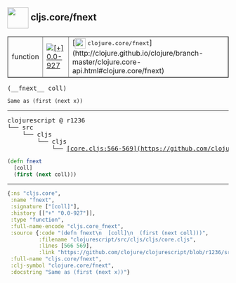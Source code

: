 ## <img width="48px" valign="middle" src="http://i.imgur.com/Hi20huC.png"> cljs.core/fnext

 <table border="1">
<tr>
<td>function</td>
<td><a href="https://github.com/cljsinfo/api-refs/tree/0.0-927"><img valign="middle" alt="[+] 0.0-927" src="https://img.shields.io/badge/+-0.0--927-lightgrey.svg"></a> </td>
<td>
[<img height="24px" valign="middle" src="http://i.imgur.com/1GjPKvB.png"> <samp>clojure.core/fnext</samp>](http://clojure.github.io/clojure/branch-master/clojure.core-api.html#clojure.core/fnext)
</td>
</tr>
</table>

 <samp>
(__fnext__ coll)<br>
</samp>

```
Same as (first (next x))
```

---

 <pre>
clojurescript @ r1236
└── src
    └── cljs
        └── cljs
            └── <ins>[core.cljs:566-569](https://github.com/clojure/clojurescript/blob/r1236/src/cljs/cljs/core.cljs#L566-L569)</ins>
</pre>

```clj
(defn fnext
  [coll]
  (first (next coll)))
```


---

```clj
{:ns "cljs.core",
 :name "fnext",
 :signature ["[coll]"],
 :history [["+" "0.0-927"]],
 :type "function",
 :full-name-encode "cljs.core_fnext",
 :source {:code "(defn fnext\n  [coll]\n  (first (next coll)))",
          :filename "clojurescript/src/cljs/cljs/core.cljs",
          :lines [566 569],
          :link "https://github.com/clojure/clojurescript/blob/r1236/src/cljs/cljs/core.cljs#L566-L569"},
 :full-name "cljs.core/fnext",
 :clj-symbol "clojure.core/fnext",
 :docstring "Same as (first (next x))"}

```
